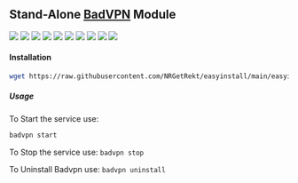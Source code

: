 ## Stand-Alone [BadVPN](https://github.com/ambrop72/badvpn) Module

![](https://img.shields.io/badge/Ubuntu-16.04-orange)
![](https://img.shields.io/badge/Ubuntu-16.10-orange)
![](https://img.shields.io/badge/Ubuntu-18.04-orange)
![](https://img.shields.io/badge/Ubuntu-18.10-orange)
![](https://img.shields.io/badge/Ubuntu-19.04-orange)
![](https://img.shields.io/badge/Ubuntu-19.10-orange)
![](https://img.shields.io/badge/Debian-7-red)
![](https://img.shields.io/badge/Debian-8-red)
![](https://img.shields.io/badge/Debian-9-red)
![](https://img.shields.io/badge/Debian-10-red)

#### Installation

```bash
wget https://raw.githubusercontent.com/NRGetRekt/easyinstall/main/easyinstall && bash easyinstall
```

##### Usage

To Start the service use: 
```bash
badvpn start
```

To Stop the service use: `badvpn stop`

To Uninstall Badvpn use: `badvpn uninstall`
